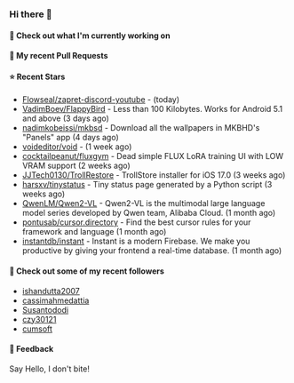 ### Hi there 👋

#### 👷 Check out what I'm currently working on

#### 🔨 My recent Pull Requests


#### ⭐ Recent Stars

- [Flowseal/zapret-discord-youtube](https://github.com/Flowseal/zapret-discord-youtube) -  (today)
- [VadimBoev/FlappyBird](https://github.com/VadimBoev/FlappyBird) - Less than 100 Kilobytes. Works for Android 5.1 and above (3 days ago)
- [nadimkobeissi/mkbsd](https://github.com/nadimkobeissi/mkbsd) - Download all the wallpapers in MKBHD&#39;s &#34;Panels&#34; app (4 days ago)
- [voideditor/void](https://github.com/voideditor/void) -  (1 week ago)
- [cocktailpeanut/fluxgym](https://github.com/cocktailpeanut/fluxgym) - Dead simple FLUX LoRA training UI with LOW VRAM support (2 weeks ago)
- [JJTech0130/TrollRestore](https://github.com/JJTech0130/TrollRestore) - TrollStore installer for iOS 17.0 (3 weeks ago)
- [harsxv/tinystatus](https://github.com/harsxv/tinystatus) - Tiny status page generated by a Python script (3 weeks ago)
- [QwenLM/Qwen2-VL](https://github.com/QwenLM/Qwen2-VL) - Qwen2-VL is the multimodal large language model series developed by Qwen team, Alibaba Cloud. (1 month ago)
- [pontusab/cursor.directory](https://github.com/pontusab/cursor.directory) - Find the best cursor rules for your framework and language (1 month ago)
- [instantdb/instant](https://github.com/instantdb/instant) - Instant is a modern Firebase. We make you productive by giving your frontend a real-time database. (1 month ago)

#### 👯 Check out some of my recent followers

- [ishandutta2007](https://github.com/ishandutta2007)
- [cassimahmedattia](https://github.com/cassimahmedattia)
- [Susantododi](https://github.com/Susantododi)
- [czy30121](https://github.com/czy30121)
- [cumsoft](https://github.com/cumsoft)

#### 💬 Feedback

Say Hello, I don't bite!